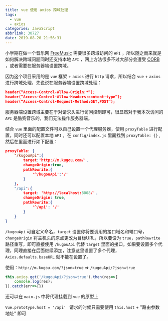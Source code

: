 ```yaml
---
title: vue 使用 axios 跨域处理
tags:
  - vue
  - axios
categories: JavaScript
abbrlink: 30727
date: 2019-08-20 21:56:31
---
```


小学期在做一个音乐网 [FreeMusic](https://github.com/Hrealm/freemusic) 需要很多跨域访问的 `API` ，所以随之而来就是如何解决跨域问题同时还支持本地 `API` ，网上方法很多不过大部分会遭受 [CORB](https://juejin.im/post/5cc2e3ecf265da03904c1e06) ，或者需要在服务器端设置跨域。

<!-- more -->

因为这个项目采用的是 `vue` 框架 + `axios` 进行 `http` 请求，所以结合 `vue` +  `axios` 进行跨域处理，先说说在服务器端设置跨域处理：

```json
header(“Access-Control-Allow-Origin:*”); 
header(“Access-Control-Allow-Headers:content-type”); 
header(“Access-Control-Request-Method:GET,POST”); 
```

服务器端设置跨域主要在于对请求头进行访问控制即可，很显然对于我本次访问的 `API` 是酷狗音乐的，我们无法操作服务器端。

结合 `vue` 里面的配置文件可以自己设置一个代理服务器，使用 `proxyTable` 进行配置，同时还可以配置本地 `API` ，在 `config/index.js` 里面找到 `proxyTable: {}` , 然后在里面进行如下配置：

```json
proxyTable: {
    "/kugouApi":{
        target:'http://m.kugou.com/',
        changeOrigin:true,
        pathRewrite:{
            '^/kugouApi':'/'
        }
    }，
    "/api":{
        target: 'http://localhost:8008/',
        changeOrigin: true,
        pathRewrite:{
            '^/api': '/'
        }
    }
}
```

`/kugouApi` 可自定义命名，`target` 设置你将要调用的接口域名和端口号，`changeOrigin` 将主机头的原点更改为目标URL，所以要设为 `true`，`pathRewrite` 路径重写，即可直接使用 `/kugouApi` 代替 `target` 里面的接口。如果要设置多个代理，同理直接在后面继续添加，注意这里设置了多个代理，`Axios.defaults.baseURL` 就不能在设置了。

使用：`http://m.kugou.com/?json=true`   =>  `/kugouApi/?json=true`

```javascript
this.axios.get('/kugouApi/?json=true').then(res=>{
	console.log(res);
}).catch(err=>{})
```

还可以在 `main.js` 中将代理挂载到 `vue` 的原型上

`Vue.prototype.host = '/api' `  请求的时候只需要使用 `this.host` + "路由参数地址" 即可